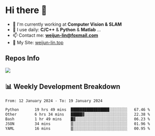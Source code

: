 # Hi there 👋

<!--
**Weijun-Lin/Weijun-Lin** is a ✨ _special_ ✨ repository because its `README.md` (this file) appears on your GitHub profile.

Here are some ideas to get you started:

- 🔭 I’m currently working on ...
- 🌱 I’m currently learning ...
- 👯 I’m looking to collaborate on ...
- 🤔 I’m looking for help with ...
- 💬 Ask me about ...
- 📫 How to reach me: ...
- 😄 Pronouns: ...
- ⚡ Fun fact: ...
-->

- 🏢 I'm currently working at **Computer Vision & SLAM**
- 🚀 I use daily: **C/C++** & **Python** & **Matlab** ...
- 📫 Contact me: **weijun-lin@foxmail.com**
- 🔗 My Site: [weijun-lin.top](https://weijun-lin.top/)

  

## Repos Info
![](https://github-readme-stats.vercel.app/api?username=Weijun-Lin&theme=cobalt)

## 📊 Weekly Development Breakdown

<!--START_SECTION:waka-->

```txt
From: 12 January 2024 - To: 19 January 2024

Python       19 hrs 49 mins  █████████████████░░░░░░░░   67.46 %
Other        6 hrs 34 mins   █████▓░░░░░░░░░░░░░░░░░░░   22.38 %
Bash         1 hr 49 mins    █▓░░░░░░░░░░░░░░░░░░░░░░░   06.23 %
JSON         34 mins         ▒░░░░░░░░░░░░░░░░░░░░░░░░   01.96 %
YAML         16 mins         ▒░░░░░░░░░░░░░░░░░░░░░░░░   00.95 %
```

<!--END_SECTION:waka-->
